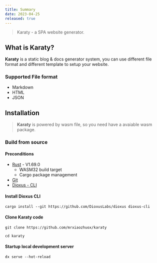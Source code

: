 ```yaml
---
title: Summary
date: 2023-04-25
released: true
---
```


> Karaty - a SPA website generator.

## What is Karaty?

**Karaty** is a static blog & docs generator system, you can use different file format and different template to setup your website.



### Supported File format

- Markdown
- HTML
- JSON



## Installation

> **Karaty** is powered by wasm file, so you need have a avaiable wasm package.

### Build from source

#### Preconditions

- [Rust](https://rust-lang.org) - V1.69.0
  - WASM32 build target
  - Cargo package management
- [Git](http://git-scm.com/)
- [Dioxus - CLI](https://dioxuslabs.com/)

#### Install Dioxus CLI

```shell
cargo install --git https://github.com/DioxusLabs/dioxus dioxus-cli
```



#### Clone Karaty code

```shell
git clone https://github.com/mrxiaozhuox/karaty

cd karaty
```



#### Startup local development server

```shell
dx serve --hot-reload
```

